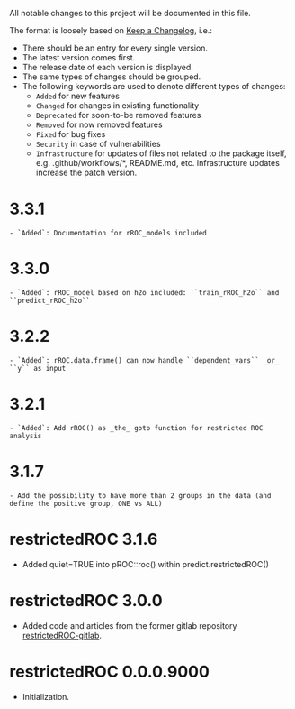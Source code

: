 All notable changes to this project will be documented in this file.

The format is loosely based on [Keep a Changelog](https://keepachangelog.com/en/1.0.0/), i.e.:

- There should be an entry for every single version.
- The latest version comes first.
- The release date of each version is displayed.
- The same types of changes should be grouped.
- The following keywords are used to denote different types of changes:
  - `Added` for new features
  - `Changed` for changes in existing functionality
  - `Deprecated` for soon-to-be removed features
  - `Removed` for now removed features
  - `Fixed` for bug fixes
  - `Security` in case of vulnerabilities
  - `Infrastructure` for updates of files not related to the package itself,
    e.g. .github/workflows/*, README.md, etc. Infrastructure updates increase
    the patch version.

# 3.3.1
    - `Added`: Documentation for rROC_models included 

# 3.3.0
    - `Added`: rROC_model based on h2o included: ``train_rROC_h2o`` and ``predict_rROC_h2o``

# 3.2.2
    - `Added`: rROC.data.frame() can now handle ``dependent_vars`` _or_ ``y`` as input

# 3.2.1
    - `Added`: Add rROC() as _the_ goto function for restricted ROC analysis


# 3.1.7

    - Add the possibility to have more than 2 groups in the data (and define the positive group, ONE vs ALL)

# restrictedROC 3.1.6

  - Added quiet=TRUE into pROC::roc() within predict.restrictedROC()

# restrictedROC 3.0.0

  - Added code and articles from the former gitlab repository
    [restrictedROC-gitlab](https://git.uni-regensburg.de/03_projects/theory/restrictedROC).

# restrictedROC 0.0.0.9000

* Initialization.
